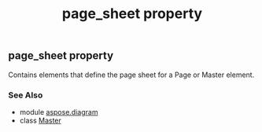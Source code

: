 ﻿---
title: page_sheet property
second_title: Aspose.Diagram for Python via .NET API References
description: 
type: docs
weight: 150
url: /python-net/aspose.diagram/master/page_sheet/
is_root: false
---

## page_sheet property


Contains elements that define the page sheet for a Page or Master element.

### See Also
* module [aspose.diagram](../../)
* class [Master](/diagram/python-net/aspose.diagram/master)

